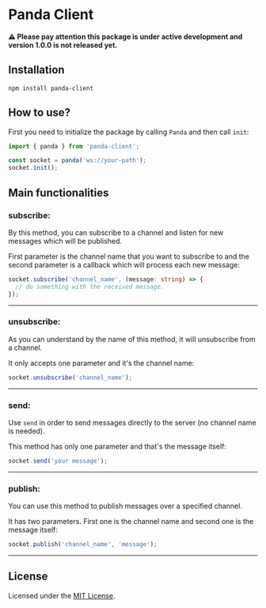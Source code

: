 # Panda Client

**⚠️ Please pay attention this package is under active development and version 1.0.0 is not released yet.** 

## Installation

```
npm install panda-client
```

## How to use?

First you need to initialize the package by calling `Panda` and then call `init`:
```javascript
import { panda } from 'panda-client';

const socket = panda('ws://your-path');
socket.init();
```

## Main functionalities

### subscribe:
By this method, you can subscribe to a channel and listen for new messages which will be published.

First parameter is the channel name that you want to subscribe to and the second parameter is a callback which will process each new message:
```typescript
socket.subscribe('channel_name', (message: string) => {
  // do something with the received message.
});
```

---

### unsubscribe:
As you can understand by the name of this method, it will unsubscribe from a channel.

It only accepts one parameter and it's the channel name:
```typescript
socket.unsubscribe('channel_name');
```
---

### send:
Use `send` in order to send messages directly to the server (no channel name is needed).

This method has only one parameter and that's the message itself:
```typescript
socket.send('your message');
```
---

### publish:
You can use this method to publish messages over a specified channel.

It has two parameters. First one is the channel name and second one is the message itself:
```typescript
socket.publish('channel_name', 'message');
```
---

## License 
Licensed under the [MIT License]('/LICENSE').